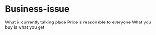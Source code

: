 # Business-issue
What is currently talking place
Price is reasonable to everyone
What you buy is what you get
